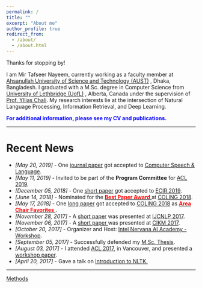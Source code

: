 ```yaml
---
permalink: /
title: ""
excerpt: "About me"
author_profile: true
redirect_from: 
  - /about/
  - /about.html
---
```

Thanks for stopping by!

I am Mir Tafseer Nayeem, currently working as a faculty member at [Ahsanullah University of Science and Technology (AUST)](http://aust.edu/cse/index.htm) , Dhaka, Bangladesh. I graduated with a M.Sc. degree in Computer Science from [University of Lethbridge (UofL)](https://www.uleth.ca/) , Alberta, Canada under the supervision of [Prof. Yllias Chali](http://www.cs.uleth.ca/~chali/). My research interests lie at the intersection of Natural Language Processing, Information Retrieval, and Deep Learning. 


<span style="color:Blue">**For additional information, please see my CV and publications.** </span>

-----------


# Recent News

* *[May 20, 2019]* - One [journal paper](https://www.sciencedirect.com/science/article/pii/S0885230818303449) got accepted to  [Computer Speech & Language](https://www.journals.elsevier.com/computer-speech-and-language).
* *[May 11, 2019]* - Invited to be part of the **Program Committee** for [ACL 2019](http://www.acl2019.org/EN/index.xhtml).
* *[December 05, 2018]* - One [short paper](https://link.springer.com/chapter/10.1007/978-3-030-15719-7_14) got accepted to [ECIR 2019](http://ecir2019.org/).
* *[June 14, 2018]* - Nominated for the [<span style="color:Red"> **Best Paper Award** </span>](http://coling2018.org/coling-2018-best-papers/) at [COLING 2018](http://coling2018.org/).
* *[May 17, 2018]* - One [long paper](http://aclweb.org/anthology/C18-1102) got accepted to [COLING 2018](http://coling2018.org/) as [<span style="color:Red"> **Area Chair Favorites** </span>](http://coling2018.org/coling-2018-best-papers/). 
* *[November 28, 2017]* - A [short paper](http://www.aclweb.org/anthology/I17-2071) was presented at [IJCNLP 2017](http://ijcnlp2017.org/site/page.aspx?pid=901&sid=1133&lang=en).
* *[November 06, 2017]* - A [short paper ](https://dl.acm.org/citation.cfm?id=3133106) was presented at [CIKM 2017](http://www.cikmconference.org/CIKM2017/index.html).
* *[October 20, 2017]* - Organizer and Host: [Intel Nervana AI Academy - Workshop](https://www.intel.ai/).
* *[September 05, 2017]* - Successfully defended my [M.Sc. Thesis](https://opus.uleth.ca/bitstream/handle/10133/4993/NAYEEM_MIR_TAFSEER_MSC_2017.pdf). 
* *[August 03, 2017]* - I attended [ACL 2017](http://acl2017.org/), in Vancouver, and presented a [workshop paper](http://www.aclweb.org/anthology/W17-2407).  
* *[April 20, 2017]* - Gave a talk on [Introduction to NLTK.](https://tafseer-nayeem.github.io/files/Introduction_to_NLTK.pdf)


-----------


[Methods](https://www.facebook.com/)

